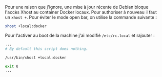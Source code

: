 Pour une raison que j'ignore, une mise à jour récente de Debian bloque l'accès Xhost au container Docker locaux. Pour
authoriser à nouveau il faut un `xhost +`. Pour éviter le mode open bar, on utilise la commande suivante :

``` bash
xhost +local:docker
```

Pour l'activer au boot de la machine j'ai modifié `/etc/rc.local` et rajouter :

``` bash
...
# By default this script does nothing.

/usr/bin/xhost +local:docker

exit 0
...
```

<!-- --- tags: linux, docker, x11 -->